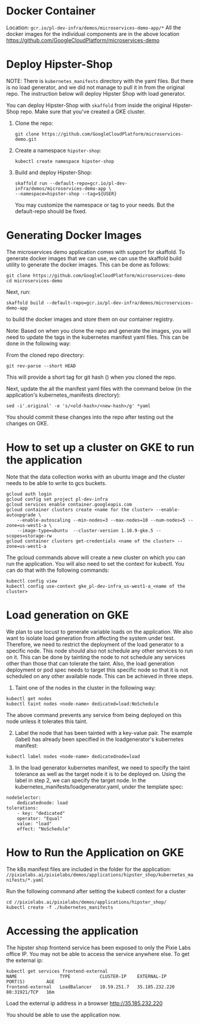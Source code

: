 # Docker Container
Location: `gcr.io/pl-dev-infra/demos/microservices-demo-app/*`
All the docker images for the individual components are in the above location
https://github.com/GoogleCloudPlatform/microservices-demo

# Deploy Hipster-Shop
NOTE: There is `kubernetes_manifests` directory with the yaml files. But there is no load generator,
and we did not manage to pull it in from the original repo. The instruction below will deploy
Hipster Shop with load generator.

You can deploy Hipster-Shop with `skaffold` from inside the original Hipster-Shop repo.
Make sure that you've created a GKE cluster.

1.  Clone the repo:
    ```
    git clone https://github.com/GoogleCloudPlatform/microservices-demo.git
    ```
2.  Create a namespace `hipster-shop`:
    ```
    kubectl create namespace hipster-shop
    ```
3.  Build and deploy Hipster-Shop:
    ```
    skaffold run --default-repo=gcr.io/pl-dev-infra/demos/microservices-demo-app \
    --namespace=hipster-shop --tag=${USER}
    ```
    You may customize the namespace or tag to your needs. But the default-repo should be fixed.

# Generating Docker Images
The microservices demo application comes with support for skaffold.
To generate docker images that we can use, we can use the skaffold
build utility to generate the docker images. This can be done as follows:
```
git clone https://github.com/GoogleCloudPlatform/microservices-demo
cd microservices-demo
```

Next, run:
```
skaffold build --default-repo=gcr.io/pl-dev-infra/demos/microservices-demo-app
```
to build the docker images and store them on our container registry.

Note: Based on when you clone the repo and generate the images, you will need to
update the tags in the kubernetes manifest yaml files. This can be done in the following way:

From the cloned repo directory:
```
git rev-parse --short HEAD
```
This will provide a short tag for git hash (<new-hash>) when you cloned the repo.

Next, update the all the manifest yaml files with the command below
(in the application's kubernetes_manifests directory):
```
sed -i'.original' -e 's/<old-hash>/<new-hash>/g' *yaml
```
You should commit these changes into the repo after testing out the changes
on GKE.

# How to set up a cluster on GKE to run the application
Note that the data collection works with an ubuntu image and the cluster needs to be able to write to gcs buckets.
```
gcloud auth login
gcloud config set project pl-dev-infra
gcloud services enable container.googleapis.com
gcloud container clusters create <name for the cluster> --enable-autoupgrade \
    --enable-autoscaling --min-nodes=3 --max-nodes=10 --num-nodes=5 --zone=us-west1-a \
    --image-type=ubuntu  --cluster-version 1.10.9-gke.5 --scopes=storage-rw
gcloud container clusters get-credentials <name of the cluster> --zone=us-west1-a
```
The gcloud commands above will create a new cluster on which you can run the application.
You will also need to set the context for kubectl. You can do that with the following commands:
```
kubectl config view
kubectl config use-context gke_pl-dev-infra_us-west1-a_<name of the cluster>
```

# Load generation on GKE
We plan to use locust to generate variable loads on the application. We also want to isolate load
generation from affecting the system under test. Therefore, we need to restrict the deployment of
the load generator to a specific node. This node should also not schedule any other services to run on
it. This can be done by tainting the node to not schedule any services other than those that can  tolerate
the taint. Also, the load generation deployment or pod spec needs to target this specific node so that it is
not scheduled on any other available node. This can be achieved in three steps.

1. Taint one of the nodes in the cluster in the following way:
```
kubectl get nodes
kubectl taint nodes <node-name> dedicated=load:NoSchedule
```
The above command prevents any service from being deployed on this node unless it tolerates this taint.

2. Label the node that has been tainted with a key-value pair. The example (label) has already been specified in the
loadgenerator's kubernetes manifest:
```
kubectl label nodes <node-name> dedicatednode=load
```

3. In the load generator kubernetes manifest, we need to specify the taint
tolerance as well as the target node it is to be deployed on. Using the label in step 2,
we can specify the target node. In the kubernetes_manifests/loadgenerator.yaml, under the template spec:
```
nodeSelector:
    dedicatednode: load
tolerations:
    - key: "dedicated"
    operator: "Equal"
    value: "load"
    effect: "NoSchedule"
```

# How to Run the Application on GKE
The k8s manifest files are included in the folder for the application:
`//pixielabs.ai/pixielabs/demos/applications/hipster_shop/kubernetes_manifests/*.yaml`

Run the following command after setting the kubectl context for a cluster

```
cd //pixielabs.ai/pixielabs/demos/applications/hipster_shop/
kubectl create -f ./kubernetes_manifests
```

# Accessing the application

The hipster shop frontend service has been exposed to only the Pixie Labs office IP.
You may not be able to access the service anywhere else. To get the external ip:

```
kubectl get services frontend-external
NAME                TYPE           CLUSTER-IP    EXTERNAL-IP      PORT(S)        AGE
frontend-external   LoadBalancer   10.59.251.7   35.185.232.220   80:31921/TCP   16m
```

Load the external ip address in a browser
http://35.185.232.220

You should be able to use the application now.
